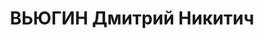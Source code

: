 ---
title: ВЬЮГИН Дмитрий Никитич
description: "Род. в 1902, Нижний Новгород, русский, обр.: среднее, член ВКП(б). Проживал:\
  \ Москва, Покровско-Стрешнево, военный городок, корп. 1, кв. 324. Зам. начальника\
  \ музея в Центральном Доме Красной Армии. \n  Арестован 10.07.1937. Обв. в участии\
  \ в к.-р. террористической организации. Приговор: ВК ВС СССР, 07.10.1937 – ВМН.\
  \ Расстрелян 07.10.1937, г.Москва. \n  Реабилитирован ВК ВС СССР 05.07.1957"
---